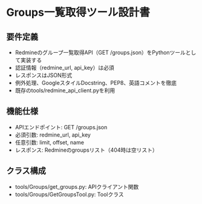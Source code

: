 # Groups一覧取得ツール設計書

## 要件定義

- Redmineのグループ一覧取得API（GET /groups.json）をPythonツールとして実装する
- 認証情報（redmine_url, api_key）は必須
- レスポンスはJSON形式
- 例外処理、GoogleスタイルDocstring、PEP8、英語コメントを徹底
- 既存のtools/redmine_api_client.pyを利用

## 機能仕様

- APIエンドポイント: GET /groups.json
- 必須引数: redmine_url, api_key
- 任意引数: limit, offset, name
- レスポンス: Redmineのgroupsリスト（404時は空リスト）

## クラス構成

- tools/Groups/get_groups.py: APIクライアント関数
- tools/Groups/GetGroupsTool.py: Toolクラス
